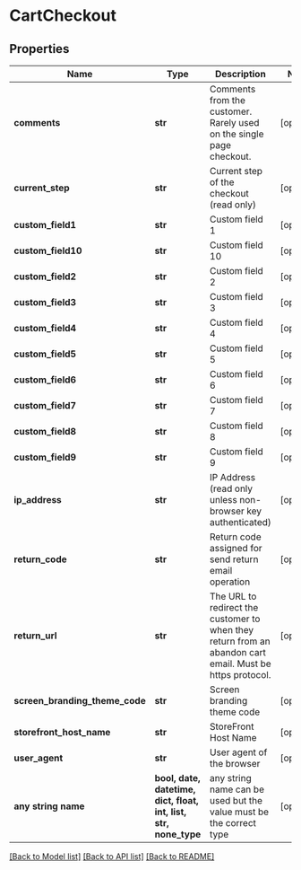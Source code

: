 # CartCheckout


## Properties
Name | Type | Description | Notes
------------ | ------------- | ------------- | -------------
**comments** | **str** | Comments from the customer.  Rarely used on the single page checkout. | [optional] 
**current_step** | **str** | Current step of the checkout (read only) | [optional] 
**custom_field1** | **str** | Custom field 1 | [optional] 
**custom_field10** | **str** | Custom field 10 | [optional] 
**custom_field2** | **str** | Custom field 2 | [optional] 
**custom_field3** | **str** | Custom field 3 | [optional] 
**custom_field4** | **str** | Custom field 4 | [optional] 
**custom_field5** | **str** | Custom field 5 | [optional] 
**custom_field6** | **str** | Custom field 6 | [optional] 
**custom_field7** | **str** | Custom field 7 | [optional] 
**custom_field8** | **str** | Custom field 8 | [optional] 
**custom_field9** | **str** | Custom field 9 | [optional] 
**ip_address** | **str** | IP Address (read only unless non-browser key authenticated) | [optional] 
**return_code** | **str** | Return code assigned for send return email operation | [optional] 
**return_url** | **str** | The URL to redirect the customer to when they return from an abandon cart email.  Must be https protocol. | [optional] 
**screen_branding_theme_code** | **str** | Screen branding theme code | [optional] 
**storefront_host_name** | **str** | StoreFront Host Name | [optional] 
**user_agent** | **str** | User agent of the browser | [optional] 
**any string name** | **bool, date, datetime, dict, float, int, list, str, none_type** | any string name can be used but the value must be the correct type | [optional]

[[Back to Model list]](../README.md#documentation-for-models) [[Back to API list]](../README.md#documentation-for-api-endpoints) [[Back to README]](../README.md)



